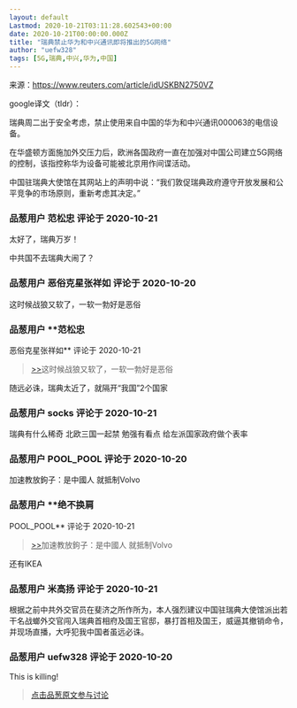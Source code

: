 ```yaml
---
layout: default
Lastmod: 2020-10-21T03:11:28.602543+00:00
date: 2020-10-21T00:00:00.000Z
title: "瑞典禁止华为和中兴通讯即将推出的5G网络"
author: "uefw328"
tags: [5G,瑞典,中兴,华为,中国]
---
```


来源：https://www.reuters.com/article/idUSKBN2750VZ  
  
google译文（tldr）：  
  
瑞典周二出于安全考虑，禁止使用来自中国的华为和中兴通讯000063的电信设备。  
  
在华盛顿方面施加外交压力后，欧洲各国政府一直在加强对中国公司建立5G网络的控制，该指控称华为设备可能被北京用作间谍活动。  
  
中国驻瑞典大使馆在其网站上的声明中说：“我们敦促瑞典政府遵守开放发展和公平竞争的市场原则，重新考虑其决定。”

            
### 品葱用户 **范松忠** 评论于 2020-10-21
        
太好了，瑞典万岁！  
  
中共国不去瑞典大闹了？
        


            
### 品葱用户 **恶俗克星张祥如** 评论于 2020-10-20
        
这时候战狼又软了，一软一勃好是恶俗
        


            
### 品葱用户 **范松忠 
恶俗克星张祥如** 评论于 2020-10-21
        
> [\>>]( "/article/item_id-521415#")这时候战狼又软了，一软一勃好是恶俗

  
  
随远必诛，瑞典太近了，就隔开“我国”2个国家
        


            
### 品葱用户 **socks** 评论于 2020-10-21
        
瑞典有什么稀奇 北欧三国一起禁 勉强有看点 给左派国家政府做个表率
        


            
### 品葱用户 **POOL_POOL** 评论于 2020-10-20
        
加速教放鉤子：是中國人 就抵制Volvo
        


            
### 品葱用户 **绝不换肩 
POOL_POOL** 评论于 2020-10-21
        
> [\>>]( "/article/item_id-521522#")加速教放鉤子：是中國人 就抵制Volvo 

  
还有IKEA
        


            
### 品葱用户 **米高扬** 评论于 2020-10-21
        
根据之前中共外交官员在斐济之所作所为，本人强烈建议中国驻瑞典大使馆派出若干名战螂外交官闯入瑞典首相府及国王官邸，暴打首相及国王，威逼其撤销命令，并现场直播，大呼犯我中国者虽远必诛。
        


            
### 品葱用户 **uefw328** 评论于 2020-10-20
        
This is killing!
        






> [点击品葱原文参与讨论](https://pincong.rocks/article/25330)

